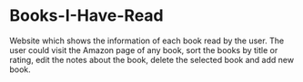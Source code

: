 # Books-I-Have-Read
Website which shows the information of each book read by the user. The user could visit the Amazon page of any book, sort the books by title or rating, edit the notes about the book, delete the selected book and add new book.  
